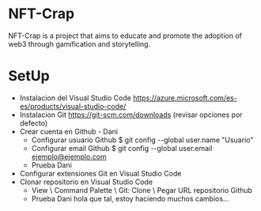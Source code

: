 # NFT-Crap
NFT-Crap is a project that aims to educate and promote the adoption of web3 through gamification and storytelling.

# SetUp 
- Instalacion del Visual Studio Code https://azure.microsoft.com/es-es/products/visual-studio-code/
- Instalacion Git https://git-scm.com/downloads (revisar opciones por defecto)
- Crear cuenta en Github - Dani
    * Configurar usuario Github  $ git config --global user.name "Usuario"
    * Configurar email Github    $ git config --global user.email ejemplo@ejemplo.com
    * Prueba Dani
- Configurar extensiones Git en Visual Studio Code
- Clonar repositorio en Visual Studio Code
    * View \ Command Palette \ Git: Clone \ Pegar URL repositorio Github
    * Prueba Dani
    hola que tal, estoy haciendo muchos cambios...
    
